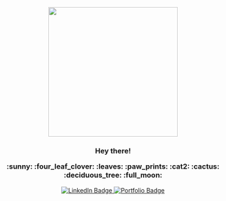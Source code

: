 
<!--
**CansinAlkacGok/CansinAlkacGok** is a ✨ _special_ ✨ repository because its `README.md` (this file) appears on your GitHub profile.

Here are some ideas to get you started:

- 🔭 I’m currently working on ...
- 🌱 I’m currently learning ...
- 👯 I’m looking to collaborate on ...
- 🤔 I’m looking for help with ...
- 💬 Ask me about ...
- 📫 How to reach me: ...
- 😄 Pronouns: ...
- ⚡ Fun fact: ...
-->


  <div id="header" align="center">
    <img src="https://media.giphy.com/media/L1R1tvI9svkIWwpVYr/giphy.gif" width="300"/>
  </div>
  <div id="section1">
    <h3 align="center"> Hey there!
      <p align="center"> :sunny: :four_leaf_clover: :leaves: :paw_prints: :cat2: :cactus: :deciduous_tree: :full_moon: </p>
    </h3>
  </div>

  <div id="section2" align="center">
    <a href="https://www.linkedin.com/in/cansinalkac/">
      <img src="https://img.shields.io/badge/LinkedIn-8482bb?style=for-the-badge&logo=linkedin&logoColor=white" alt="LinkedIn Badge"/>
    </a>      
    <a href="https://cansinalkacgok.github.io/cansin-portfolio-app/">
      <img src="https://img.shields.io/badge/Portfolio-ca7193?style=for-the-badge&logo=P&logoColor=white" alt="Portfolio Badge"/>
    </a>   
  </div>
  




